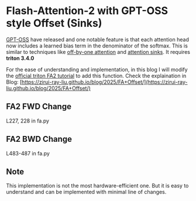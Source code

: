 Flash-Attention-2 with GPT-OSS style Offset (Sinks)
===========================

[GPT-OSS](https://cdn.openai.com/pdf/419b6906-9da6-406c-a19d-1bb078ac7637/oai_gpt-oss_model_card.pdf) have released and one notable feature is that each attention head now includes a learned bias term in the denominator of the softmax. This is similar to techniques like [off-by-one attention](https://www.evanmiller.org/attention-is-off-by-one.html) and [attention sinks](https://arxiv.org/abs/2309.17453).
It requires **triton 3.4.0**

For the ease of understanding and implementation, in this blog I will modify the [official triton FA2 tutorial](https://triton-lang.org/main/getting-started/tutorials/06-fused-attention.html) to add this function.
Check the explaination in Blog: [https://zirui-ray-liu.github.io/blog/2025/FA+Offset/](https://zirui-ray-liu.github.io/blog/2025/FA+Offset/)

## FA2 FWD Change

L227, 228 in fa.py

## FA2 BWD Change
L483-487 in fa.py

## Note

This implementation is not the most hardware-efficient one. But it is easy to understand and can be implemented with minimal line of changes.
